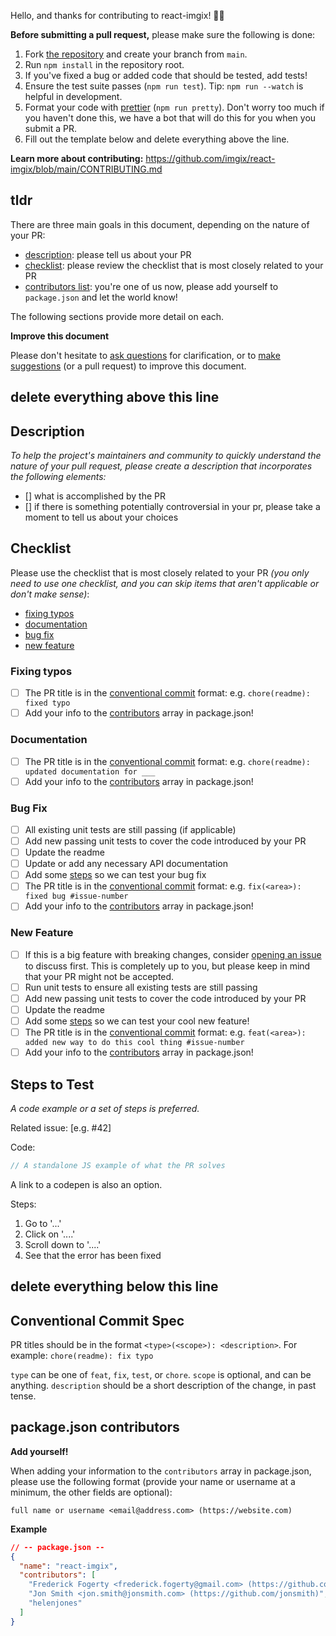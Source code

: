 <!-- prettier-ignore-start -->
Hello, and thanks for contributing to react-imgix! 🎉🙌

**Before submitting a pull request,** please make sure the following is done:

1.  Fork [the repository](https://github.com/imgix/react-imgix) and create your branch from `main`.
2.  Run `npm install` in the repository root.
3.  If you've fixed a bug or added code that should be tested, add tests!
4.  Ensure the test suite passes (`npm run test`). Tip: `npm run --watch` is helpful in development.
5.  Format your code with [prettier](https://github.com/prettier/prettier) (`npm run pretty`). Don't worry too much if you haven't done this, we have a bot that will do this for you when you submit a PR.
6.  Fill out the template below and delete everything above the line.

**Learn more about contributing:** https://github.com/imgix/react-imgix/blob/main/CONTRIBUTING.md

## tldr

There are three main goals in this document, depending on the nature of your PR:

- [description](#description): please tell us about your PR
- [checklist](#checklist): please review the checklist that is most closely related to your PR
- [contributors list](#packagejson-contributors): you're one of us now, please add yourself to `package.json` and let the world know!

The following sections provide more detail on each.

**Improve this document**

Please don't hesitate to [ask questions][issues] for clarification, or to [make suggestions][issues] (or a pull request) to improve this document.





delete everything above this line
-------------------------------------------






## Description

_To help the project's maintainers and community to quickly understand the nature of your pull request, please create a description that incorporates the following elements:_

- [] what is accomplished by the PR
- [] if there is something potentially controversial in your pr, please take a moment to tell us about your choices

## Checklist

Please use the checklist that is most closely related to your PR _(you only need to use one checklist, and you can skip items that aren't applicable or don't make sense)_:

- [fixing typos]()
- [documentation]()
- [bug fix]()
- [new feature]()

### Fixing typos

- [ ] The PR title is in the [conventional commit](#conventional-commit-spec) format: e.g. `chore(readme): fixed typo`
- [ ] Add your info to the [contributors](#packagejson-contributors) array in package.json!

### Documentation

- [ ] The PR title is in the [conventional commit](#conventional-commit-spec) format: e.g. `chore(readme): updated documentation for ___`
- [ ] Add your info to the [contributors](#packagejson-contributors) array in package.json!

### Bug Fix

- [ ] All existing unit tests are still passing (if applicable)
- [ ] Add new passing unit tests to cover the code introduced by your PR
- [ ] Update the readme
- [ ] Update or add any necessary API documentation
- [ ] Add some [steps](#steps-to-test) so we can test your bug fix
- [ ] The PR title is in the [conventional commit](#conventional-commit-spec) format: e.g. `fix(<area>): fixed bug #issue-number`
- [ ] Add your info to the [contributors](#packagejson-contributors) array in package.json!

### New Feature

- [ ] If this is a big feature with breaking changes, consider [opening an issue][issues] to discuss first. This is completely up to you, but please keep in mind that your PR might not be accepted.
- [ ] Run unit tests to ensure all existing tests are still passing
- [ ] Add new passing unit tests to cover the code introduced by your PR
- [ ] Update the readme
- [ ] Add some [steps](#steps-to-test) so we can test your cool new feature!
- [ ] The PR title is in the [conventional commit](#conventional-commit-spec) format: e.g. `feat(<area>): added new way to do this cool thing #issue-number`
- [ ] Add your info to the [contributors](#packagejson-contributors) array in package.json!

## Steps to Test

_A code example or a set of steps is preferred._

Related issue: [e.g. #42]

Code:

```js
// A standalone JS example of what the PR solves
```

A link to a codepen is also an option.

Steps:

1.  Go to '...'
2.  Click on '....'
3.  Scroll down to '....'
4.  See that the error has been fixed





delete everything below this line
-------------------------------------------






## Conventional Commit Spec

PR titles should be in the format `<type>(<scope>): <description>`. For example: `chore(readme): fix typo`

`type` can be one of `feat`, `fix`, `test`, or `chore`.
`scope` is optional, and can be anything.
`description` should be a short description of the change, in past tense.

## package.json contributors

**Add yourself!**

When adding your information to the `contributors` array in package.json, please use the following format (provide your name or username at a minimum, the other fields are optional):

```
full name or username <email@address.com> (https://website.com)
```

**Example**

```json
// -- package.json --
{
  "name": "react-imgix",
  "contributors": [
    "Frederick Fogerty <frederick.fogerty@gmail.com> (https://github.com/frederickfogerty)",
    "Jon Smith <jon.smith@jonsmith.com> (https://github.com/jonsmith)",
    "helenjones"
  ]
}
```

[issues]: ../../issues
<!-- prettier-ignore-end -->
